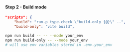 #### Step 2 - Build mode

```json
"scripts": {
    "build": "run-p type-check \"build-only {@}\" --",
    "build-only": "vite build",
```

```sh
npm run build -- -- --mode your_env
npm run build-only -- --mode your_env
# will use env variables stored in .env.your_env
```


<aside class="notes">
</aside>
